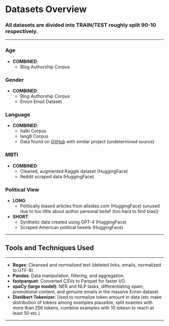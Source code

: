 # Datasets Overview

### All datasets are divided into TRAIN/TEST roughly split 90-10 respectively.
---

### Age
- **COMBINED**:
  - Blog Authorship Corpus

### Gender
- **COMBINED**:
  - Blog Authorship Corpus
  - Enron Email Dataset

### Language
- **COMBINED**:
  - italki Corpus
  - lang8 Corpus
  - Data found on [GitHub](https://github.com/Tejas-Nanaware/Native-Language-Identification/tree/master) with similar project (undetermined source)

### MBTI
- **COMBINED**:
  - Cleaned, augmented Kaggle dataset (HuggingFace)
  - Reddit scraped data (HuggingFace)

### Political View
- **LONG**:
  - Politically biased articles from allsides.com (HuggingFace) (unused due to too little about author personal belief (too hard to find bias))
- **SHORT**:
  - Synthetic data created using GPT-4 (HuggingFace)
  - Scraped American political tweets (HuggingFace)

---

## Tools and Techniques Used
---
- **Regex**: Cleansed and normalized text (deleted links, emails, normalized to UTF-8).  
- **Pandas**: Data manipulation, filtering, and aggregation.  
- **fastparquet**: Converted CSVs to Parquet for faster I/O.  
- **spaCy (large model)**: NER and NLP tasks, differentiating spam, promotional content, and genuine emails in the massive Enron dataset.
- **Distilbert Tokenizer**: Used to normalize token amount in data (etc make distribution of tokens among examples plausible, split examles with more than 256 tokens, combine examples with 10 tokesn to reach at least 50 etc.)
---